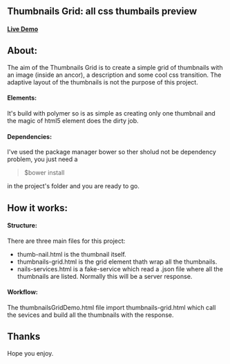## Thumbnails Grid: all css thumbails preview

#### [Live Demo](http://luca.design/projects/thumbnailsGrid/demo/thumbnailsGridDemo.html)

## About:
The aim of the Thumbnails Grid is to create a simple grid of thumbnails with an image (inside an ancor), a description and some cool css transition. The adaptive layout of the thumbnails is not the purpose of this project.

#### Elements:
It's build with polymer so is as simple as creating only one thumbnail and the magic of html5 element does the dirty job.

#### Dependencies:
I've used the package manager bower so ther sholud not be dependency problem, you just need a

>$bower install

in the project's folder and you are ready to go.

## How it works:

#### Structure:
There are three main files for this project:

* thumb-nail.html is the thumbnail itself.
* thumbnails-grid.html is the grid element thath wrap all the thumbnails.
* nails-services.html is a fake-service which read a .json file where all the thumbnails are listed. Normally this will be a server response.

#### Workflow:
The thumbnailsGridDemo.html file import thumbnails-grid.html which call the sevices and build all the thumbnails with the response.

## Thanks
Hope you enjoy. 
